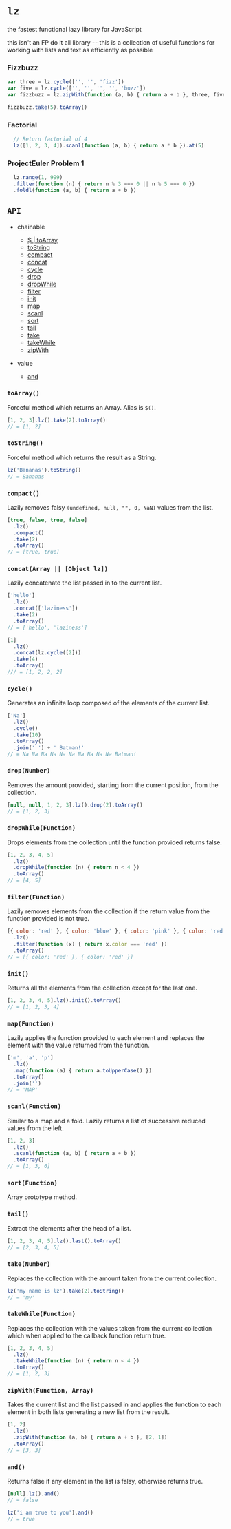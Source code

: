 `lz`
==

the fastest functional lazy library for JavaScript

this isn't an FP do it all library -- this is a collection of
useful functions for working with lists and text as efficiently as possible


### Fizzbuzz
```javascript
var three = lz.cycle(['', '', 'fizz'])
var five = lz.cycle(['', '', '', '', 'buzz'])
var fizzbuzz = lz.zipWith(function (a, b) { return a + b }, three, five)

fizzbuzz.take(5).toArray()
```


### Factorial
```javascript
  // Return factorial of 4
  lz([1, 2, 3, 4]).scanl(function (a, b) { return a * b }).at(5)
```


### ProjectEuler Problem 1

```javascript
  lz.range(1, 999)
  .filter(function (n) { return n % 3 === 0 || n % 5 === 0 })
  .foldl(function (a, b) { return a + b })
```



## `API`

- chainable

    * [$ | toArray](#toarray)
    * [toString](#tostring)
    * [compact](#compact)
    * [concat](#concatarray--object-lz)
    * [cycle](#cycle)
    * [drop](#dropnumber)
    * [dropWhile](#dropwhilefunction)
    * [filter](#filterfunction)
    * [init](#init)
    * [map](#mapfunction)
    * [scanl](#scanlfunction)
    * [sort](#sort)
    * [tail](#tail)
    * [take](#takenumber)
    * [takeWhile](#takewhilefunction)
    * [zipWith](#zipwithfunction-array)

- value

    * [and](#andfunction)


### `toArray()`

Forceful method which returns an Array. Alias is `$()`.

```javascript
[1, 2, 3].lz().take(2).toArray()
// = [1, 2]
```


### `toString()`

Forceful method which returns the result as a String.

```javascript
lz('Bananas').toString()
// = Bananas
```


### `compact()`

Lazily removes falsy `(undefined, null, "", 0, NaN)` values from the list.

```javascript
[true, false, true, false]
  .lz()
  .compact()
  .take(2)
  .toArray()
// = [true, true]
```


### `concat(Array || [Object lz])`

Lazily concatenate the list passed in to the current list.

```javascript
['hello']
  .lz()
  .concat(['laziness'])
  .take(2)
  .toArray()
// = ['hello', 'laziness']

[1]
  .lz()
  .concat(lz.cycle([2]))
  .take(4)
  .toArray()
/// = [1, 2, 2, 2]
```


### `cycle()`

Generates an infinite loop composed of the elements of the current list.

```javascript
['Na']
  .lz()
  .cycle()
  .take(10)
  .toArray()
  .join(' ') + ' Batman!'
// = Na Na Na Na Na Na Na Na Na Na Batman!
```


### `drop(Number)`

Removes the amount provided, starting from the current position, from
the collection.

```javascript
[null, null, 1, 2, 3].lz().drop(2).toArray()
// = [1, 2, 3]
```


### `dropWhile(Function)`

Drops elements from the collection until the function provided returns false.

```javascript
[1, 2, 3, 4, 5]
  .lz()
  .dropWhile(function (n) { return n < 4 })
  .toArray()
// = [4, 5]
```


### `filter(Function)`

Lazily removes elements from the collection if the return value from the
function provided is not true.

```javascript
[{ color: 'red' }, { color: 'blue' }, { color: 'pink' }, { color: 'red' }]
  .lz()
  .filter(function (x) { return x.color === 'red' })
  .toArray()
// = [{ color: 'red' }, { color: 'red' }]
```


### `init()`

Returns all the elements from the collection except for the last one.

```javascript
[1, 2, 3, 4, 5].lz().init().toArray()
// = [1, 2, 3, 4]
```


### `map(Function)`

Lazily applies the function provided to each element and replaces the element
with the value returned from the function.

```javascript
['m', 'a', 'p']
  .lz()
  .map(function (a) { return a.toUpperCase() })
  .toArray()
  .join('')
// = 'MAP'
```


### `scanl(Function)`

Similar to a map and a fold. Lazily returns a list of successive reduced values from the left.

```javascript
[1, 2, 3]
  .lz()
  .scanl(function (a, b) { return a + b })
  .toArray()
// = [1, 3, 6]
```


### `sort(Function)`

Array prototype method.


### `tail()`

Extract the elements after the head of a list.

```javascript
[1, 2, 3, 4, 5].lz().last().toArray()
// = [2, 3, 4, 5]
```


### `take(Number)`

Replaces the collection with the amount taken from the current collection.

```javascript
lz('my name is lz').take(2).toString()
// = 'my'
```


### `takeWhile(Function)`

Replaces the collection with the values taken from the current collection
which when applied to the callback function return true.

```javascript
[1, 2, 3, 4, 5]
  .lz()
  .takeWhile(function (n) { return n < 4 })
  .toArray()
// = [1, 2, 3]
```


### `zipWith(Function, Array)`

Takes the current list and the list passed in and applies the function to
each element in both lists generating a new list from the result.

```javascript
[1, 2]
  .lz()
  .zipWith(function (a, b) { return a + b }, [2, 1])
  .toArray()
// = [3, 3]
```


### `and()`

Returns false if any element in the list is falsy, otherwise returns true.

```javascript
[null].lz().and()
// = false

lz('i am true to you').and()
// = true
```
